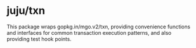 juju/txn
========

This package wraps gopkg.in/mgo.v2/txn, providing
convenience functions and interfaces for common
transaction execution patterns, and also providing
test hook points.

